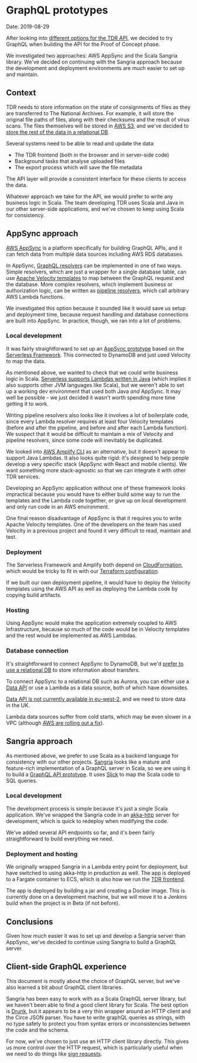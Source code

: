 # GraphQL prototypes

Date: 2019-08-29

After looking into [different options for the TDR API][api-options], we decided
to try GraphQL when building the API for the Proof of Concept phase.

We investigated two approaches: AWS AppSync and the Scala Sangria library. We've
decided on continuing with the Sangria approach because the development and
deployment environments are much easier to set up and maintain.

[api-options]: https://github.com/nationalarchives/tdr-dev-documentation/pull/4

## Context

TDR needs to store information on the state of consignments of files as they are
transferred to The National Archives. For example, it will store the original
file paths of files, along with their checksums and the result of virus scans.
The files themselves will be stored in [AWS S3][s3], and we've decided to [store
the rest of the data in a relational DB][db-choice].

Several systems need to be able to read and update the data:

- The TDR frontend (both in the browser and in server-side code)
- Background tasks that analyse uploaded files
- The export process which will save the file metadata

The API layer will provide a consistent interface for these clients to access
the data.

Whatever approach we take for the API, we would prefer to write any business
logic in Scala. The team developing TDR uses Scala and Java in our other
server-side applications, and we've chosen to keep using Scala for consistency.

[s3]: https://aws.amazon.com/s3/
[db-choice]: https://github.com/nationalarchives/tdr-dev-documentation/pull/7

## AppSync approach

[AWS AppSync][appsync] is a platform specifically for building GraphQL APIs, and
it can fetch data from multiple data sources including AWS RDS databases.

In AppSync, [GraphQL resolvers][resolvers] can be implemented in one of two
ways. Simple resolvers, which are just a wrapper for a single database table,
can use [Apache Velocity templates][velocity] to map between the GraphQL request
and the database. More complex resolvers, which implement business or
authorization logic, can be written as [pipeline resolvers][pipeline-resolvers],
which call arbitrary AWS Lambda functions.

We investigated this option because it sounded like it would save us setup and
deployment time, because request handling and database connections are built
into AppSync. In practice, though, we ran into a lot of problems.

[appsync]: https://aws.amazon.com/appsync/
[resolvers]: https://graphql.org/learn/execution/
[velocity]: https://docs.aws.amazon.com/appsync/latest/devguide/resolver-mapping-template-reference-programming-guide.html
[pipeline-resolvers]: https://docs.aws.amazon.com/appsync/latest/devguide/pipeline-resolvers.html

### Local development

It was fairly straightforward to set up an [AppSync
prototype][tdr-appsync-prototype] based on the [Serverless
Framework][serverless]. This connected to DynamoDB and just used Velocity to map
the data.

As mentioned above, we wanted to check that we could write business logic in
Scala. [Serverless supports Lambdas written in Java][serverless-java] (which
implies it also supports other JVM languages like Scala), but we weren't able to
set up a working dev environment that used both Java _and_ AppSync. It may well
be possible - we just decided it wasn't worth spending more time getting it to
work.

Writing pipeline resolvers also looks like it involves a lot of boilerplate
code, since every Lambda resolver requires at least four Velocity templates
(before and after the pipeline, and before and after each Lambda function).
We suspect that it would be difficult to maintain a mix of Velocity and pipeline
resolvers, since some code will inevitably be duplicated.

We looked into [AWS Amplify CLI][amplify] as an alternative, but it doesn't
appear to support Java Lambdas. It also looks quite rigid: it's designed to help
people develop a very specific stack (AppSync with React and mobile clients). We
want something more stack-agnostic so that we can integrate it with other TDR
services.

Developing an AppSync application without one of these framework looks
impractical because you would have to either build some way to run the templates
and the Lambda code together, or give up on local development and only run code
in an AWS environment.

One final reason disadvantage of AppSync is that it requires you to write Apache
Velocity templates. One of the developers on the team has used Velocity in
a previous project and found it very difficult to read, maintain and test.

[tdr-appsync-prototype]: https://github.com/nationalarchives/prototype-appsync
[serverless]: https://serverless.com/
[serverless-java]: https://serverless.com/blog/how-to-create-a-rest-api-in-java-using-dynamodb-and-serverless/
[amplify]: https://github.com/aws-amplify/amplify-cli

### Deployment

The Serverless Framework and Amplify both depend on [CloudFormation], which
would be tricky to fit in with our [Terraform configuration][tdr-terraform].

If we built our own deployment pipeline, it would have to deploy the Velocity
templates using the AWS API as well as deploying the Lambda code by copying
build artifacts.

[CloudFormation]: https://aws.amazon.com/cloudformation/
[tdr-terraform]: https://github.com/nationalarchives/tdr-prototype-terraform

### Hosting

Using AppSync would make the application extremely coupled to AWS
Infrastructure, because so much of the code would be in Velocity templates and
the rest would be implemented as AWS Lambdas.

### Database connection

It's straightforward to connect AppSync to DynamoDB, but we'd [prefer to use a
relational DB][db-choice] to store information about transfers.

To connect AppSync to a relational DB such as Aurora, you can either use a [Data
API][rds-data-api] or use a Lambda as a data source, both of which have
downsides.

[Data API is not currently available in eu-west-2][data-api-availability], and
we need to store data in the UK.

Lambda data sources suffer from cold starts, which may be even slower in a VPC
(although [AWS are rolling out a fix][lambda-vpc-improvements]).

[rds-data-api]: https://docs.aws.amazon.com/appsync/latest/devguide/tutorial-rds-resolvers.html
[data-api-availability]: https://docs.aws.amazon.com/AmazonRDS/latest/AuroraUserGuide/data-api.html#data-api.regions
[lambda-vpc-improvements]: https://aws.amazon.com/blogs/compute/announcing-improved-vpc-networking-for-aws-lambda-functions/

## Sangria approach

As mentioned above, we prefer to use Scala as a backend language for consistency
with our other projects. [Sangria] looks like a mature and feature-rich
implementation of a GraphQL server in Scala, so we are using it to build a
[GraphQL API prototype][sangria-prototype]. It uses [Slick] to map the Scala
code to SQL queries.

### Local development

The development process is simple because it's just a single Scala application.
We've wrapped the Sangria code in an [akka-http] server for development, which
is quick to redeploy when modifying the code.

We've added several API endpoints so far, and it's been fairly straightforward
to build everything we need.

### Deployment and hosting

We originally wrapped Sangria in a Lambda entry point for deployment, but have
switched to using akka-http in production as well. The app is deployed to a
Fargate container to ECS, which is also how we run the [TDR frontend][tdr-mvc].

The app is deployed by building a jar and creating a Docker image. This is
currently done on a development machine, but we will move it to a Jenkins build
when the project is in Beta (if not before).

[Sangria]: https://sangria-graphql.org/
[sangria-prototype]: https://github.com/nationalarchives/tdr-prototype-sangria
[Slick]: http://slick.lightbend.com/
[akka-http]: https://github.com/akka/akka-http
[tdr-mvc]: https://github.com/nationalarchives/tdr-prototype-mvc

## Conclusions

Given how much easier it was to set up and develop a Sangria server than
AppSync, we've decided to continue using Sangria to build a GraphQL server.

## Client-side GraphQL experience

This document is mostly about the choice of GraphQL server, but we've also
learned a bit about GraphQL client libraries.

Sangria has been easy to work with as a Scala GraphQL server library, but we
haven't been able to find a good client library for Scala. The best option is
[Drunk], but it appears to be a very thin wrapper around an HTTP client and
the Circe JSON parser. You have to write graphQL queries as strings, with no
type safety to protect you from syntax errors or inconsistencies between the
code and the schema.

For now, we've chosen to just use an HTTP client library directly. This gives
us more control over the HTTP request, which is particularly useful when we need
to do things like [sign requests][iam-signing].

[Drunk]: https://github.com/Jarlakxen/drunk
[iam-signing]: https://docs.aws.amazon.com/apigateway/latest/developerguide/permissions.html
